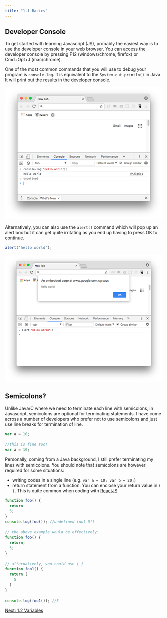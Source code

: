 ```yaml
---
title: "1.1 Basics"
---
```


## Developer Console

To get started with learning Javascript (JS), probably the easiest way is to use
the developer console in your web browser. You can access the developer console
by pressing F12 (windows/chrome, firefox) or Cmd+Opt+J (mac/chrome).

One of the most common commands that you will use to debug your program is
`console.log`. It is equivalent to the `System.out.println()` in Java. It will
print out the results in the developer console.

![](images/consolelog.png 'console.log')

Alternatively, you can also use the `alert()` command which will pop up an alert
box but it can get quite irritating as you end up having to press OK to
continue.

```javascript
alert('hello world');
```

![](images/alert.png 'alert')

## Semicolons?

Unlike Java/C where we need to terminate each line with semicolons, in
Javascript, semicolons are optional for terminating statements. I have come
across a number of developers who prefer not to use semicolons and just use line
breaks for termination of line.

```javascript
var a = 10;

//this is fine too!
var a = 10;
```

Personally, coming from a Java background, I still prefer terminating my lines
with semicolons. You should note that semicolons are however required for some
situations:

* writing codes in a single line (e.g. `var a = 10; var b = 20;`)
* return statement from a function. You can enclose your return value in `( )`.
  This is quite common when coding with
  <a href="https://reactjs.org/" target="_blank">ReactJS</a>

```javascript
function foo() {
  return
  5;
}
console.log(foo()); //undefined (not 5!)

// the above example would be effectively:
function foo() {
  return;
  5;
}

// alternatively, you could use ( )
function foo1() {
  return (
    5
  )
}

console.log(foo1()); //5
```

<div class='text-right'>
  <a href="/1-2-variables">Next: 1.2 Variables</a>
</div>
